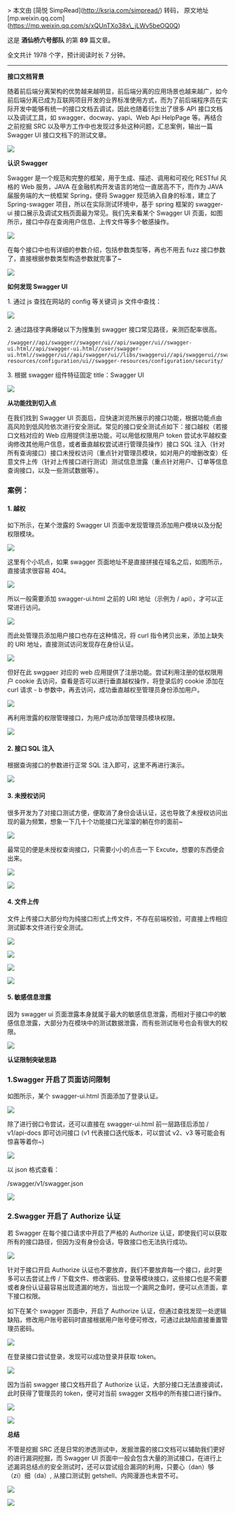 \> 本文由 \[简悦 SimpRead\](http://ksria.com/simpread/) 转码， 原文地址 \[mp.weixin.qq.com\](https://mp.weixin.qq.com/s/xQUnTXo38x\_jLWv5beOQ0Q)

这是 **酒仙桥六号部队** 的第 **89** 篇文章。

全文共计 1978 个字，预计阅读时长 7 分钟。

  

---

**接口文档背景**

随着前后端分离架构的优势越来越明显，前后端分离的应用场景也越来越广，如今前后端分离已成为互联网项目开发的业界标准使用方式，而为了前后端程序员在实际开发中能够有统一的接口文档去调试，因此也随着衍生出了很多 API 接口文档以及调试工具，如 swagger、docway、yapi、Web Api HelpPage 等。再结合之前挖掘 SRC 以及甲方工作中也发现过多处这种问题，汇总案例，输出一篇 Swagger UI 接口文档下的测试文章。

![](https://mmbiz.qpic.cn/mmbiz_png/WTOrX1w0s57L2HkqxnuK52JspPF63iax9MZYxGHvmpo3Wh89rgOkB4zF0ibC7g5ua0WewXBaiaNibJiaoF6wyTHIRCg/640?wx_fmt=png)

**认识 Swagger**

Swagger 是一个规范和完整的框架，用于生成、描述、调用和可视化 RESTful 风格的 Web 服务，JAVA 在金融机构开发语言的地位一直居高不下，而作为 JAVA 届服务端的大一统框架 Spring，便将 Swagger 规范纳入自身的标准，建立了 Spring-swagger 项目，所以在实际测试环境中，基于 spring 框架的 swagger-ui 接口展示及调试文档页面最为常见。我们先来看某个 Swagger UI 页面，如图所示，接口中存在查询用户信息、上传文件等多个敏感操作。

![](https://mmbiz.qpic.cn/mmbiz_png/WTOrX1w0s57L2HkqxnuK52JspPF63iax9Iq7hONK9TY1zodAYTREmPZyKlM6ia2iaAOOEibHCicCbcPzHJL2Y6OW0Ug/640?wx_fmt=png)

在每个接口中也有详细的参数介绍，包括参数类型等，再也不用去 fuzz 接口参数了，直接根据参数类型构造参数就完事了~

![](https://mmbiz.qpic.cn/mmbiz_png/WTOrX1w0s57L2HkqxnuK52JspPF63iax9y8CgH4nKuW3ZcjQG3ia5nUaibXQmysr3Ylk6Rvy33YO7geE035ADlhWg/640?wx_fmt=png)

**如何发现 Swagger UI**

1\. 通过 js 查找在网站的 config 等关键词 js 文件中查找：

![](https://mmbiz.qpic.cn/mmbiz_png/WTOrX1w0s57L2HkqxnuK52JspPF63iax92iaNnhsQVgSWKpRMDmGpXllC4uZCmKGfuD0Q9dU7YiclEVDVLg67CmSg/640?wx_fmt=png)

2\. 通过路径字典爆破以下为搜集到 swagger 接口常见路径，亲测匹配率很高。

```
/swagger//api/swagger//swagger/ui//api/swagger/ui//swagger-ui.html//api/swagger-ui.html//user/swagger-ui.html//swagger/ui//api/swagger/ui//libs/swaggerui//api/swaggerui//swagger-resources/configuration/ui//swagger-resources/configuration/security/
```

3\. 根据 swagger 组件特征固定 title：Swagger UI

![](https://mmbiz.qpic.cn/mmbiz_png/WTOrX1w0s57L2HkqxnuK52JspPF63iax9G9Ap4e4iaVjKcckZx4Axib6BVH9b3DrbF6l683ibQ07Kibc03r4pqojoeA/640?wx_fmt=png)

**从功能找到切入点**

在我们找到 Swagger UI 页面后，应快速浏览所展示的接口功能，根据功能点由高风险到低风险依次进行安全测试。常见的接口安全测试点如下：接口越权（若接口文档对应的 Web 应用提供注册功能，可以用低权限用户 token 尝试水平越权查询修改其他用户信息，或者垂直越权尝试进行管理员操作）接口 SQL 注入（针对所有查询接口）接口未授权访问（重点针对管理员模块，如对用户的增删改查）任意文件上传（针对上传接口进行测试）测试信息泄露（重点针对用户、订单等信息查询接口，以及一些测试数据等）。

### 案例：

#### 1\. 越权

如下所示，在某个泄露的 Swagger UI 页面中发现管理员添加用户模块以及分配权限模块。

![](https://mmbiz.qpic.cn/mmbiz_png/WTOrX1w0s57L2HkqxnuK52JspPF63iax9EWBib59Wtt9QdfA2qEtCjUpUDd1mCRHcB0qAFFdVrcsK3D5wOjjYeiaA/640?wx_fmt=png)

这里有个小坑点，如果 swagger 页面地址不是直接拼接在域名之后，如图所示，直接请求很容易 404。

![](https://mmbiz.qpic.cn/mmbiz_png/WTOrX1w0s57L2HkqxnuK52JspPF63iax9TQGPYL93icQI3vxBmfmfSxicD2EKZOlj49GQJnVvnwqiaoAvlfIwf9skw/640?wx_fmt=png)

所以一般需要添加 swagger-ui.html 之前的 URI 地址（示例为 / api），才可以正常进行访问。

![](https://mmbiz.qpic.cn/mmbiz_png/WTOrX1w0s57L2HkqxnuK52JspPF63iax9RTk9Kmya81AlOVXJaplaibt8OribiaX6X3qsElsSJFzmKtcGc6DTNVJdA/640?wx_fmt=png)

而此处管理员添加用户接口也存在这种情况，将 curl 指令拷贝出来，添加上缺失的 URI 地址，直接测试访问发现存在身份认证。

![](https://mmbiz.qpic.cn/mmbiz_png/WTOrX1w0s57L2HkqxnuK52JspPF63iax9jlGofFHGbIWm1uNCtA6ibTSEByUHRfvpKCa4baibhjRvz5tnsqz1OCSg/640?wx_fmt=png)

但好在此 swggaer 对应的 web 应用提供了注册功能。尝试利用注册的低权限用户 cookie 去访问，查看是否可以进行垂直越权操作，将登录后的 cookie 添加在 curl 请求 - b 参数中，再去访问，成功垂直越权至管理员身份添加用户。

![](https://mmbiz.qpic.cn/mmbiz_png/WTOrX1w0s57L2HkqxnuK52JspPF63iax9FuLcMp3BT7ZKibbp6eKtJYgfGPjrPqIOkSxYJpUwuRrjJVH8ntffWSw/640?wx_fmt=png)

再利用泄露的权限管理接口，为用户成功添加管理员模块权限。

![](https://mmbiz.qpic.cn/mmbiz_png/WTOrX1w0s57L2HkqxnuK52JspPF63iax9LWngfiauwRN3tMWjKQBicr07gePUS46bcCmu79OqolziaoEu4j9nIWo7Q/640?wx_fmt=png)

#### 2\. 接口 SQL 注入

根据查询接口的参数进行正常 SQL 注入即可，这里不再进行演示。

![](https://mmbiz.qpic.cn/mmbiz_png/WTOrX1w0s57L2HkqxnuK52JspPF63iax94jNoUXp29hn1ljFic2fWicLNOLy8uuPSCoJWzH09G9vNxobtib0Db65jg/640?wx_fmt=png)

#### 3\. 未授权访问

很多开发为了对接口测试方便，便取消了身份会话认证，这也导致了未授权访问出现的最为频繁，想象一下几十个功能接口光溜溜的躺在你的面前~

![](https://mmbiz.qpic.cn/mmbiz_png/WTOrX1w0s57L2HkqxnuK52JspPF63iax9eIcyEPjribsria3kaDNCoOiaibeQsXxibTagnl0eWoibeGcSMjypUBebF4bA/640?wx_fmt=png)

最常见的便是未授权查询接口，只需要小小的点击一下 Excute，想要的东西便会出来。

![](https://mmbiz.qpic.cn/mmbiz_png/WTOrX1w0s57L2HkqxnuK52JspPF63iax9UTTeX1LnT0icgaSOlyB3ncuad0bniaykNicgKIAic1USxUqX4kKQxvbseA/640?wx_fmt=png)

![](https://mmbiz.qpic.cn/mmbiz_png/WTOrX1w0s57L2HkqxnuK52JspPF63iax9Ihwjn4T2Mr95bjDMHqfk0IZPibtMzpmicPDteFsLUqb2PvgjWav3YHIA/640?wx_fmt=png)

#### 4\. 文件上传

文件上传接口大部分均为纯接口形式上传文件，不存在前端校验，可直接上传相应测试脚本文件进行安全测试。

![](https://mmbiz.qpic.cn/mmbiz_png/WTOrX1w0s57L2HkqxnuK52JspPF63iax9qHsiaHDHDkI7baaQWTCJkYYX2bgXSbBZLa5EpGdyY2QyCIY5D9OIEXw/640?wx_fmt=png)

![](https://mmbiz.qpic.cn/mmbiz_png/WTOrX1w0s57L2HkqxnuK52JspPF63iax9Lo0P9xtQG8ykGWHibbrvnGynZ7Rp152XG95JY9y56IIc9yYbHDia6CfQ/640?wx_fmt=png)

![](https://mmbiz.qpic.cn/mmbiz_png/WTOrX1w0s57L2HkqxnuK52JspPF63iax9ia5qLsbpzIx27HcL4Ra9wxAUIrNOqxPMmE4QaDtN3KIoySpXXagtA3A/640?wx_fmt=png)

![](https://mmbiz.qpic.cn/mmbiz_png/WTOrX1w0s57L2HkqxnuK52JspPF63iax9auLxQP6eVLxjj0zS0ltO8EMkHv6G8p8b4zAefCoXuAiadu6vjRVaddQ/640?wx_fmt=png)

#### 5\. 敏感信息泄露

因为 swagger ui 页面泄露本身就属于最大的敏感信息泄露，而相对于接口中的敏感信息泄露，大部分为在模块中的测试数据泄露，而有些测试账号也会有很大的权限。

![](https://mmbiz.qpic.cn/mmbiz_png/WTOrX1w0s57L2HkqxnuK52JspPF63iax9GBCWqKbAvicUQvydrd5WUKic2QBNcJg890QaWM1AVW3x173IqhuudXdQ/640?wx_fmt=png)

 **认证限制突破思路**

### 1.Swagger 开启了页面访问限制

如图所示，某个 swagger-ui.html 页面添加了登录认证。

![](https://mmbiz.qpic.cn/mmbiz_png/WTOrX1w0s57L2HkqxnuK52JspPF63iax9Svgic7ar05ysps7RKVoDkEEicQJrx4LgcHbzDwGslEylCooKTbiaeVZEQ/640?wx_fmt=png)

除了进行弱口令尝试，还可以直接在 swagger-ui.html 前一层路径后添加 / v1/api-docs 即可访问接口 (v1 代表接口迭代版本，可以尝试 v2、v3 等可能会有惊喜等着你~)

![](https://mmbiz.qpic.cn/mmbiz_png/WTOrX1w0s57L2HkqxnuK52JspPF63iax9rNysX4XdyW1iaZZr4ZOCeuTfRV8WHrE3RHMico8WaCGcJGoW47fiaoNBQ/640?wx_fmt=png)

以 json 格式查看：

/swagger/v1/swagger.json

![](https://mmbiz.qpic.cn/mmbiz_png/WTOrX1w0s57L2HkqxnuK52JspPF63iax9ARiaXM7icbh0nJyqLkd70BqKh7fhlqKBiaQZONEWibdzQicYdqMhrnhE5vw/640?wx_fmt=png)

### 2.Swagger 开启了 Authorize 认证

若 Swagger 在每个接口请求中开启了严格的 Authorize 认证，即使我们可以获取所有的接口路径，但因为没有身份会话，导致接口也无法执行成功。

![](https://mmbiz.qpic.cn/mmbiz_png/WTOrX1w0s57L2HkqxnuK52JspPF63iax92BicvwyFbpJewQGjDiaqBYK4HDP9kxYia0htF5ujibapCFkPczGIeqdbvA/640?wx_fmt=png)

针对于接口开启 Authorize 认证也不要放弃，我们不要放弃每一个接口，此时更多可以去尝试上传 / 下载文件、修改密码、登录等模块接口，这些接口也是不需要或者身份认证最容易出现遗漏的地方，当出现一个漏网之鱼时，便可以点溃面，拿下接口权限。

如下在某个 swagger 页面中，开启了 Authorize 认证，但通过查找发现一处逻辑缺陷，修改用户账号密码时直接根据用户账号便可修改，可通过此缺陷直接重置管理员密码。

![](https://mmbiz.qpic.cn/mmbiz_png/WTOrX1w0s57L2HkqxnuK52JspPF63iax9ib4YLu0C7ktYK3Z73Sy845SUue1qedCHf7cW2mTCjvE9NLB8Ok4gSBA/640?wx_fmt=png)

在登录接口尝试登录，发现可以成功登录并获取 token。

![](https://mmbiz.qpic.cn/mmbiz_png/WTOrX1w0s57L2HkqxnuK52JspPF63iax9pibUcqlIOy2ZcBibu5Voa9NIE4Ysia1uURePNC7GLo5zOT4icmQicSMjvUA/640?wx_fmt=png)

因为当前 swagger 接口文档开启了 Authorize 认证，大部分接口无法直接调试，此时获得了管理员的 token，便可对当前 swagger 文档中的所有接口进行操作。

![](https://mmbiz.qpic.cn/mmbiz_png/WTOrX1w0s57L2HkqxnuK52JspPF63iax9tkvmFVmk1ric0edANNtYu0VuZVEgJr0MlfJNkusPhUSia6RicKdc5jOfg/640?wx_fmt=png)

![](https://mmbiz.qpic.cn/mmbiz_png/WTOrX1w0s57L2HkqxnuK52JspPF63iax9CKNEoCkynW2yPclFtia9bHKiaQV7rG7f2gdSF0QWiaibZw2qHLYndicyD8w/640?wx_fmt=png)

**总结**

不管是挖掘 SRC 还是日常的渗透测试中，发掘泄露的接口文档可以辅助我们更好的进行漏洞挖掘，而 Swagger UI 页面中一般会包含大量的测试接口，在进行上述漏洞总结点的安全测试时，还可以尝试组合漏洞的利用，只要心（dan）够（zi）细（da）, 从接口测试到 getshell、内网漫游也未尝不可。 

![](https://mmbiz.qpic.cn/mmbiz_png/WTOrX1w0s564Abiad4b2nUggeFBz8QyCib3YrXdutsRQR3FylKf61fVYyFn1oHibMtpxGDMO919ickU2vRTK8bnYWg/640?wx_fmt=png)

![](https://mmbiz.qpic.cn/mmbiz_png/WTOrX1w0s564Abiad4b2nUggeFBz8QyCibiaRBNn0A5YI88OyFjU8fn2Isf9bat4vQn18NwG6cXxVOSuKiapNm2nibQ/640?wx_fmt=png)